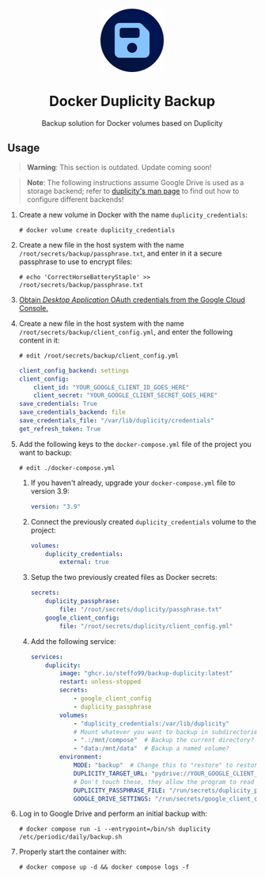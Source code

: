 <div align="center">

![](.media/icon-128x128_round.png)

# Docker Duplicity Backup

Backup solution for Docker volumes based on Duplicity   

</div>

## Usage

> **Warning**: This section is outdated. Update coming soon!

> **Note**: The following instructions assume Google Drive is used as a storage backend; refer to [duplicity's man page](https://duplicity.us/stable/duplicity.1.html) to find out how to configure different backends!

1. Create a new volume in Docker with the name `duplicity_credentials`:

    ```console
    # docker volume create duplicity_credentials
    ```

2. Create a new file in the host system with the name `/root/secrets/backup/passphrase.txt`, and enter in it a secure passphrase to use to encrypt files:

    ```console
    # echo 'CorrectHorseBatteryStaple' >> /root/secrets/backup/passphrase.txt
    ```

3. [Obtain *Desktop Application* OAuth credentials from the Google Cloud Console.](https://console.cloud.google.com/apis/credentials)

4. Create a new file in the host system with the name `/root/secrets/backup/client_config.yml`, and enter the following content in it:

    ```console
    # edit /root/secrets/backup/client_config.yml
    ```

    ```yml
    client_config_backend: settings
    client_config:
        client_id: "YOUR_GOOGLE_CLIENT_ID_GOES_HERE"
        client_secret: "YOUR_GOOGLE_CLIENT_SECRET_GOES_HERE"
    save_credentials: True
    save_credentials_backend: file
    save_credentials_file: "/var/lib/duplicity/credentials"
    get_refresh_token: True
    ```

5. Add the following keys to the `docker-compose.yml` file of the project you want to backup:

    ```console
    # edit ./docker-compose.yml
    ```

    1. If you haven't already, upgrade your `docker-compose.yml` file to version 3.9:

        ```yml
        version: "3.9"
        ```

    2. Connect the previously created `duplicity_credentials` volume to the project:

        ```yml
        volumes:
            duplicity_credentials:
                external: true
        ```

    3. Setup the two previously created files as Docker secrets:

        ```yml
        secrets:
            duplicity_passphrase:
                file: "/root/secrets/duplicity/passphrase.txt"
            google_client_config:
                file: "/root/secrets/duplicity/client_config.yml"
        ```

    4. Add the following service:

        ```yml
        services:
            duplicity:
                image: "ghcr.io/steffo99/backup-duplicity:latest"
                restart: unless-stopped
                secrets:
                    - google_client_config
                    - duplicity_passphrase
                volumes:
                    - "duplicity_credentials:/var/lib/duplicity" 
                    # Mount whatever you want to backup in subdirectories of /mnt
                    - ".:/mnt/compose"  # Backup the current directory?
                    - "data:/mnt/data"  # Backup a named volume?
                environment:
                    MODE: "backup"  # Change this to "restore" to restore the latest backup
                    DUPLICITY_TARGET_URL: "pydrive://YOUR_GOOGLE_CLIENT_ID_GOES_HERE/Duplicity/this"  # Change this to the Drive directory you want to backup files to https://man.archlinux.org/man/duplicity.1.en#URL_FORMAT
                    # Don't touch these, they allow the program to read the secrets
                    DUPLICITY_PASSPHRASE_FILE: "/run/secrets/duplicity_passphrase"
                    GOOGLE_DRIVE_SETTINGS: "/run/secrets/google_client_config"
        ```

6. Log in to Google Drive and perform an initial backup with:

    ```console
    # docker compose run -i --entrypoint=/bin/sh duplicity /etc/periodic/daily/backup.sh
    ```

7. Properly start the container with:

    ```console
    # docker compose up -d && docker compose logs -f
    ```

